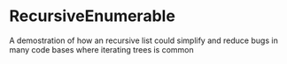 # RecursiveEnumerable
A demostration of how an recursive list could simplify and reduce bugs in many code bases where iterating trees is common
